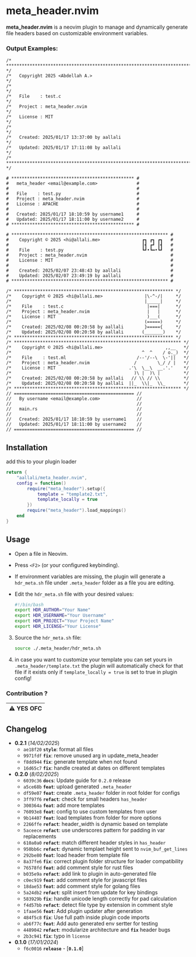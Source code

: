 # meta_header.nvim

**meta_header.nvim** is a neovim plugin to manage and dynamically generate file headers based on customizable environment variables.

### Output Examples:

```
/* ************************************************************************** */
/*   Copyright 2025 <Abdellah A.>                                             */
/*                                                                            */
/*   File    : test.c                                                         */
/*   Project : meta_header.nvim                                               */
/*   License : MIT                                                            */
/*                                                                            */
/*   Created: 2025/01/17 13:37:00 by aallali                                  */
/*   Updated: 2025/01/17 17:11:08 by aallali                                  */
/* ************************************************************************** */

# *********************************************** #
#   meta_header <email@example.com>               #
#                                                 #
#   File    : test.py                             #
#   Project : meta_header.nvim                    #
#   License : APACHE                              #
#                                                 #
#   Created: 2025/01/17 18:10:59 by username1     #
#   Updated: 2025/01/17 18:11:00 by username2     #
# *********************************************** #

# ************************************************************ #
#    Copyright © 2025 <hi@allali.me>                ┏┓ ┏┓ ┏┓   #
#                                                   ┃┫ ┏┛ ┃┫   #
#    File    : test.py                              ┗┛•┗━•┗┛   #
#    Project : meta_header.nvim                                #
#    License : MIT                                             #
#                                                              #
#    Created: 2025/02/07 23:48:43 by aallali                   #
#    Updated: 2025/02/07 23:49:19 by aallali                   #
# ************************************************************ #

/* ************************************************************* */
/*    Copyright © 2025 <hi@allali.me>                |\-^-/|     */
/*                                                   |_____|     */
/*    File    : test.c                                |===|      */
/*    Project : meta_header.nvim                      |   |      */
/*    License : MIT                                   )___(      */
/*                                                   (=====)     */
/*    Created: 2025/02/08 00:20:58 by aallali        }====={     */
/*    Updated: 2025/02/08 00:20:58 by aallali       (_______)    */
/* ************************************************************* */
/* **************************************************************** */
/*    Copyright © 2025 <hi@allali.me>                        ,,__   */
/*                                                  ^  ^    / o._)  */
/*    File    : test.ml                           /--'/--\  \-'||   */
/*    Project : meta_header.nvim                 /        \_/ / |   */
/*    License : MIT                            .'\  \__\  __.'.'    */
/*                                               )\ |  )\ |         */
/*    Created: 2025/02/08 00:20:58 by aallali   // \\ // \\         */
/*    Updated: 2025/02/08 00:20:58 by aallali  ||_  \\|_  \\_       */
/* **************************************************************** */
// ============================================== //
//   By username <email@example.com>              //
//                                                //
//   main.rs                                      //
//                                                //
//   Created: 2025/01/17 18:10:59 by username1    //
//   Updated: 2025/01/17 18:11:00 by username2    //
// ============================================== //
```

## Installation

add this to your plugin loader

```lua
return {
    "aallali/meta_header.nvim",
    config = function()
        require("meta_header").setup({
            template = "template2.txt",
            template_locally = true
        })
        require("meta_header").load_mappings()
    end
}
```

## Usage

- Open a file in Neovim.
- Press `<F2>` (or your configured keybinding).
- If environment variables are missing, the plugin will generate a `hdr_meta.sh` file under `.meta_header` folder as a file you are editing.
- Edit the `hdr_meta.sh` file with your desired values:

  ```bash
  #!/bin/bash
  export HDR_AUTHOR="Your Name"
  export HDR_USERNAME="Your Username"
  export HDR_PROJECT="Your Project Name"
  export HDR_LICENSE="Your License"
  ```

3. Source the `hdr_meta.sh` file:
   ```bash
   source ./.meta_header/hdr_meta.sh
   ```
4. in case you want to customize your template you can set yours in `.meta_header/template.txt`
   the plugin will automatically check for that file if it exists only if `template_locally = true` is set to true in plugin config!

### Contribution ?

| :warning: YES OFC |
| :---------------- |

## Changelog

- **0.2.1** (_14/02/2025_)
  - `ae18f20` **`style`**: format all files
  - `9971fdf` **`fix`**: remove unused arg in update_meta_header
  - `f8dd944` **`fix`**: generate template when not found
  - `16d65c7` **`fix`**: handle created at dates on different templates
- **0.2.0** (_8/02/2025_)
  - `6039c36` **`docs`**: Update guide for `0.2.0` release
  - `a5ce68b` **`feat`**: upload generated `.meta_header`
  - `df59e07` **`feat`**: create `.meta_header` folder in root folder for configs
  - `3ff97f6` **`refact`**: check for small headers `has_header`
  - `300364a` **`feat`**: add more templates
  - `76093e8` **`feat`**: config to use custom templates from user
  - `9b14407` **`feat`**: load templates from folder for more options
  - `2266ffe` **`refact`**: header_width is dynamic based on template
  - `5aceece` **`refact`**: use underscores pattern for padding in var replacements
  - `610a0a0` **`refact`**: match different header styles in `has_header`
  - `950bb6c` **`refact`**: dynamic templaet height sent to `nvim_buf_get_lines`
  - `292be80` **`feat`**: load header from template file
  - `8a37fe6` **`fix`**: correct plugin folder structure for loader compatibility
  - `76578fd` **`feat`**: add comment style for rust files
  - `b035e9a` **`refact`**: add link to plugin in auto-generated file
  - `c0ec919` **`feat`**: add comment style for javascript files
  - `18dae53` **`feat`**: add comment style for golang files
  - `5a24db2` **`refact`**: split insert from update for key bindings
  - `583929b` **`fix`**: handle unicode length correctly for pad calculation
  - `f4d57bb` **`refact`**: detect file type by extension in comment style
  - `1faae56` **`feat`**: Add plugin updater after generation
  - `484f5c8` **`fix`**: Use full path inside plugin code imports
  - `ab6f77c` **`feat`**: Add auto generated env sertter for testing
  - `4489042` **`refact`**: modularize architecture and **`fix`** header bugs
  - `2b3c941` **`fix`**: typo in `license`
- **0.1.0** (_17/01/2024_)
  - `f6c0016` **`release`** - [**`0.1.0`**]

